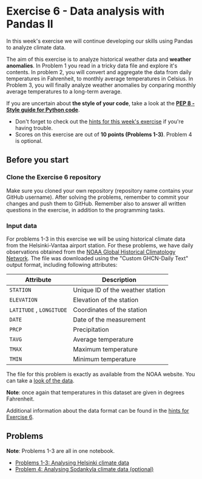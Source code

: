 # Exercise 6 - Data analysis with Pandas II

In this week's exercise we will continue developing our skills using Pandas to analyze climate data.

The aim of this exercise is to analyze historical weather data and **weather anomalies**. In Problem 1 you read in a tricky data file and explore it's contents. In problem 2, you will convert and aggregate the data from daily temperatures in Fahrenheit, to monthly average temperatures in Celsius. In Problem 3, you will finally analyze weather anomalies by conparing monthly average temperatures to a long-term average.

If you are uncertain about **the style of your code**, take a look at the **[PEP 8 - Style guide for Python code](https://www.python.org/dev/peps/pep-0008/)**.

- Don't forget to check out the [hints for this week's exercise](https://geo-python-site.readthedocs.io/en/latest/lessons/L6/exercise-6.html) if you're having trouble.
- Scores on this exercise are out of **10 points (Problems 1-3)**. Problem 4 is optional.

## Before you start

### Clone the Exercise 6 repository

Make sure you cloned your own repository (repository name contains your GitHub username). After solving the problems, remember to commit your changes and push them to GitHub. Remember also to answer all written questions in the exercise, in addition to the programming tasks.

### Input data

For problems 1-3 in this exercise we will be using historical climate data from the Helsinki-Vantaa airport station.
For these problems, we have daily observations obtained from the [NOAA Global Historical Climatology Network](https://www.ncdc.noaa.gov/cdo-web/search?datasetid=GHCND).
The file was downloaded using the "Custom GHCN-Daily Text" output format, including following attributes:

| Attribute                | Description                      |
|--------------------------|----------------------------------|
| `STATION`                | Unique ID of the weather station |
| `ELEVATION`              | Elevation of the station         |
| `LATITUDE` , `LONGITUDE` | Coordinates of the station       |
| `DATE`                   | Date of the measurement          |
| `PRCP`                   | Precipitation                    |
| `TAVG`                   | Average temperature              |
| `TMAX`                   | Maximum temperature              |
| `TMIN`                   | Minimum temperature              |

The file for this problem is exactly as available from the NOAA website. You can take a [look of the data](data/1091402.txt).

**Note**: once again that temperatures in this dataset are given in degrees Fahrenheit.

Additional information about the data format can be found in the [hints for Exercise 6](https://geo-python-site.readthedocs.io/en/latest/lessons/L6/exercise-6.html).

## Problems

**Note**: Problems 1-3 are all in one notebook.

- [Problems 1-3: Analysing Helsinki climate data](Exercise-6-problems-1-3.ipynb)
- [Problem 4: Analysing Sodankyla climate data (optional)](Exercise-6-problem-4.ipynb)